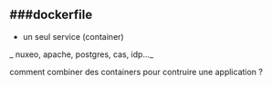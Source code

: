 ###dockerfile
---

* un seul service (container)

_ nuxeo, apache, postgres, cas, idp..._

comment combiner des containers pour contruire une application ?
<!-- .element class="fragment" style="color:#268bd2;"-->
